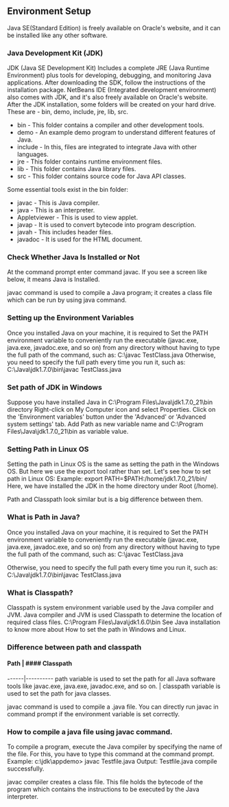 Environment Setup
-----------------
Java SE(Standard Edition) is freely available on Oracle's website, and it can be installed like 
any other software. 

### Java Development Kit (JDK)
JDK (Java SE Development Kit) Includes a complete JRE (Java Runtime Environment) plus tools for 
developing, debugging, and monitoring Java applications. After downloading the SDK, follow the 
instructions of the installation package. 
NetBeans IDE (Integrated development environment) also comes with JDK, and it's also freely 
available on Oracle's website. 
After the JDK installation, some folders will be created on your hard drive. These are - bin,
demo, include, jre, lib, src. 
* bin - This folder contains a compiler and other development tools.
* demo - An example demo program to understand different features of Java.
* include - In this, files are integrated to integrate Java with other languages.
* jre - This folder contains runtime environment files.
* lib - This folder contains Java library files.
* src - This folder contains source code for Java API classes.

Some essential tools exist in the bin folder: 
* javac - This is Java compiler.
* java - This is an interpreter.
* Appletviewer - This is used to view applet.
* javap - It is used to convert bytecode into program description.
* javah - This includes header files.
* javadoc - It is used for the HTML document.

### Check Whether Java Is Installed or Not
At the command prompt enter command javac. If you see a screen like below, it means Java is 
Installed. 
 
javac command is used to compile a Java program; it creates a class file which can be run by 
using java command. 

### Setting up the Environment Variables
Once you installed Java on your machine, it is required to Set the PATH environment variable 
to conveniently run the executable (javac.exe, java.exe, javadoc.exe, and so on) from any 
directory without having to type the full path of the command, such as: 
C:\javac TestClass.java
Otherwise, you need to specify the full path every time you run it, such as: 
C:\Java\jdk1.7.0\bin\javac TestClass.java

### Set path of JDK in Windows
Suppose you have installed Java in C:\Program Files\Java\jdk1.7.0_21\bin directory
Right-click on My Computer icon and select Properties.
Click on the 'Environment variables' button under the 'Advanced' or 'Advanced system settings' tab.
Add Path as new variable name and C:\Program Files\Java\jdk1.7.0_21\bin as variable value.
 
### Setting Path in Linux OS
Setting the path in Linux OS is the same as setting the path in the Windows OS. But here we use
the export tool rather than set. Let's see how to set path in Linux OS: 
Example:
export PATH=$PATH:/home/jdk1.7.0_21/bin/
Here, we have installed the JDK in the home directory under Root (/home). 

Path and Classpath look similar but is a big difference between them. 

### What is Path in Java?
Once you installed Java on your machine, it is required to Set the PATH environment variable
to conveniently run the executable (javac.exe, java.exe, javadoc.exe, and so on) from any 
directory without having to type the full path of the command, such as: 
C:\javac TestClass.java

Otherwise, you need to specify the full path every time you run it, such as: 
C:\Java\jdk1.7.0\bin\javac TestClass.java

### What is Classpath?
Classpath is system environment variable used by the Java compiler and JVM.
Java compiler and JVM is used Classpath to determine the location of required class files. 
C:\Program Files\Java\jdk1.6.0\bin
See Java installation to know more about How to set the path in Windows and Linux. 

### Difference between path and classpath
#### Path  | #### Classpath
------|----------
path variable is used to set the path for all Java software tools like javac.exe, java.exe, javadoc.exe, and so on. | classpath variable is used to set the path for java classes.
 

javac command is used to compile a .java file. You can directly run javac in command prompt 
if the environment variable is set correctly. 

### How to compile a java file using javac command.
To compile a program, execute the Java compiler by specifying the name of the file. For this,
you have to type this command at the command prompt. 
Example:
c:\jdk\appdemo> javac Testfile.java
Output:
Testfile.java compile successfully.

javac compiler creates a class file. This file holds the bytecode of the program which contains 
the instructions to be executed by the Java interpreter. 
